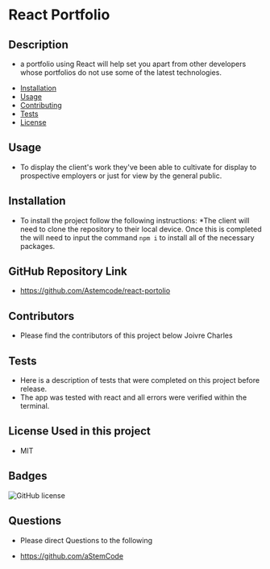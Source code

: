 # React Portfolio

## Description 
- a portfolio using React will help set you apart from other developers whose portfolios do not use some of the latest technologies.

* [Installation](#installation)
* [Usage](#usage)
* [Contributing](#contributors)
* [Tests](#tests)
* [License](#badges)

## Usage
- To display the client's work they've been able to cultivate for display to prospective employers or just for view by the general public.

## Installation
- To install the project follow the following instructions:
*The client will need to clone the repository to their local device. Once this is completed the will need to input the command `npm i` to install all of the necessary packages.

## GitHub Repository Link

- https://github.com/Astemcode/react-portolio

## Contributors
- Please find the contributors of this project below
Joivre Charles

## Tests
- Here is a description of tests that were completed on this project before release.
- The app was tested with react and all errors were verified within the terminal.

## License Used in this project
- MIT


## Badges
![GitHub license](https://img.shields.io/badge/license-MIT-blue.svg)

## Questions
* Please direct Questions to the following
- https://github.com/aStemCode

